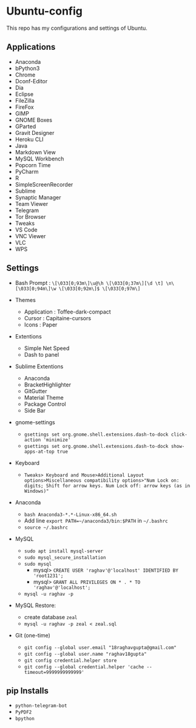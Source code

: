 # Ubuntu-config

This repo has my configurations and settings of Ubuntu.


## Applications

- Anaconda
- bPython3
- Chrome
- Dconf-Editor
- Dia
- Eclipse
- FileZilla
- FireFox
- GIMP 
- GNOME Boxes
- GParted
- Gravit Designer
- Heroku CLI 
- Java
- Markdown View
- MySQL Workbench
- Popcorn Time 
- PyCharm
- R
- SimpleScreenRecorder
- Sublime
- Synaptic Manager
- Team Viewer
- Telegram
- Tor Browser
- Tweaks
- VS Code
- VNC Viewer
- VLC
- WPS


## Settings

- Bash Prompt : `\[\033[0;93m\]\u@\h \[\033[0;37m\][\d \t] \n\[\033[0;94m\]\w \[\033[0;92m\]$ \[\033[0;97m\]`

- Themes
	- Application : Toffee-dark-compact
	- Cursor : Capitaine-cursors
	- Icons : Paper

- Extentions
	- Simple Net Speed
	- Dash to panel

- Sublime Extentions
	- Anaconda
	- BracketHighlighter
	- GitGutter
	- Material Theme
	- Package Control
	- Side Bar

- gnome-settings
	- `gsettings set org.gnome.shell.extensions.dash-to-dock click-action 'minimize'`
	- `gsettings set org.gnome.shell.extensions.dash-to-dock show-apps-at-top true`

- Keyboard
	- `Tweaks> Keyboard and Mouse>Additional Layout options>Miscellaneous compatibility options>"Num Lock on: digits; Shift for arrow keys. Num Lock off: arrow keys (as in Windows)"`

- Anaconda
	- `bash Anaconda3-*.*-Linux-x86_64.sh`
	- Add line `export PATH=~/anaconda3/bin:$PATH` in `~/.bashrc`
	- `source ~/.bashrc`

- MySQL
	- `sudo apt install mysql-server`
	- `sudo mysql_secure_installation`
	- `sudo mysql`
		- mysql> `CREATE USER 'raghav'@'localhost' IDENTIFIED BY 'root1231';`
		- mysql> `GRANT ALL PRIVILEGES ON * . * TO 'raghav'@'localhost';`
    - `mysql -u raghav -p`

- MySQL Restore: 
	- create database `zeal`
	- `mysql -u raghav -p zeal < zeal.sql`

- Git (one-time)
	- `git config --global user.email "18raghavgupta@gmail.com"`
	- `git config --global user.name "raghav18gupta"`
	- `git config credential.helper store`
	- `git config --global credential.helper 'cache --timeout=9999999999999'`

## pip Installs

- `python-telegram-bot`
- `PyPDF2`
- `bpython`